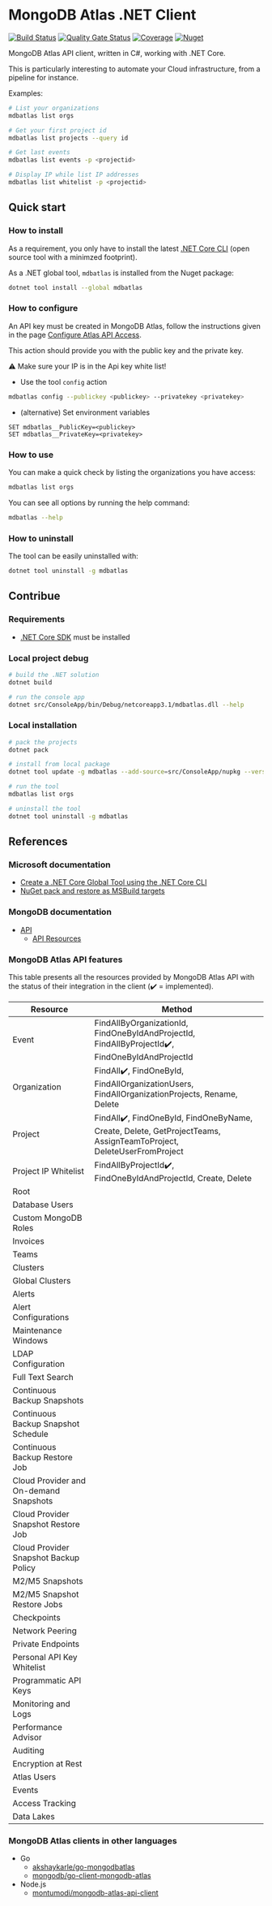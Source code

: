 ﻿# MongoDB Atlas .NET Client

[![Build Status](https://dev.azure.com/devprofr/open-source/_apis/build/status/mongodb-atlas-dotnet-client-ci?branchName=master)](https://dev.azure.com/devprofr/open-source/_build/latest?definitionId=22&branchName=master)
[![Quality Gate Status](https://sonarcloud.io/api/project_badges/measure?project=devpro.mongodb-atlas-dotnet-client&metric=alert_status)](https://sonarcloud.io/dashboard?id=devpro.mongodb-atlas-dotnet-client)
[![Coverage](https://sonarcloud.io/api/project_badges/measure?project=devpro.mongodb-atlas-dotnet-client&metric=coverage)](https://sonarcloud.io/dashboard?id=devpro.mongodb-atlas-dotnet-client)
[![Nuget](https://img.shields.io/nuget/v/mdbatlas.svg)](https://www.nuget.org/packages/mdbatlas)

MongoDB Atlas API client, written in C#, working with .NET Core.

This is particularly interesting to automate your Cloud infrastructure, from a pipeline for instance.

Examples:

```bash
# List your organizations
mdbatlas list orgs

# Get your first project id
mdbatlas list projects --query id

# Get last events
mdbatlas list events -p <projectid>

# Display IP while list IP addresses
mdbatlas list whitelist -p <projectid>
```

## Quick start

### How to install

As a requirement, you only have to install the latest [.NET Core CLI](https://docs.microsoft.com/en-us/dotnet/core/tools/?tabs=netcore2x) (open source tool with a minimzed footprint).

As a .NET global tool, `mdbatlas` is installed from the Nuget package:

```bash
dotnet tool install --global mdbatlas
```

### How to configure

An API key must be created in MongoDB Atlas, follow the instructions given in the page [Configure Atlas API Access](https://docs.atlas.mongodb.com/configure-api-access/).

This action should provide you with the public key and the private key.

:warning: Make sure your IP is in the Api key white list!

* Use the tool `config` action

```bash
mdbatlas config --publickey <publickey> --privatekey <privatekey>
```

* (alternative) Set environment variables

```dos
SET mdbatlas__PublicKey=<publickey>
SET mdbatlas__PrivateKey=<privatekey>
```

### How to use

You can make a quick check by listing the organizations you have access:

```bash
mdbatlas list orgs
```

You can see all options by running the help command:

```bash
mdbatlas --help
```

### How to uninstall

The tool can be easily uninstalled with:

```bash
dotnet tool uninstall -g mdbatlas
```

## Contribue

### Requirements

* [.NET Core SDK](https://dotnet.microsoft.com/download) must be installed

### Local project debug

```bash
# build the .NET solution
dotnet build

# run the console app
dotnet src/ConsoleApp/bin/Debug/netcoreapp3.1/mdbatlas.dll --help
```

### Local installation

```bash
# pack the projects
dotnet pack

# install from local package
dotnet tool update -g mdbatlas --add-source=src/ConsoleApp/nupkg --version 1.1.0-alpha-000000

# run the tool
mdbatlas list orgs

# uninstall the tool
dotnet tool uninstall -g mdbatlas
```

## References

### Microsoft documentation

* [Create a .NET Core Global Tool using the .NET Core CLI](https://docs.microsoft.com/en-us/dotnet/core/tools/global-tools-how-to-create)
* [NuGet pack and restore as MSBuild targets](https://docs.microsoft.com/en-us/nuget/reference/msbuild-targets)

### MongoDB documentation

* [API](https://docs.atlas.mongodb.com/api/)
  * [API Resources](https://docs.atlas.mongodb.com/reference/api-resources/)

### MongoDB Atlas API features

This table presents all the resources provided by MongoDB Atlas API with the status of their integration in the client (:heavy_check_mark: = implemented).

Resource | Method
-------- | ------
Event | FindAllByOrganizationId, FindOneByIdAndProjectId, FindAllByProjectId:heavy_check_mark:, FindOneByIdAndProjectId
Organization | FindAll:heavy_check_mark:, FindOneById, FindAllOrganizationUsers, FindAllOrganizationProjects, Rename, Delete
Project | FindAll:heavy_check_mark:, FindOneById, FindOneByName, Create, Delete, GetProjectTeams, AssignTeamToProject, DeleteUserFromProject
Project IP Whitelist | FindAllByProjectId:heavy_check_mark:, FindOneByIdAndProjectId, Create, Delete
Root |
Database Users |
Custom MongoDB Roles |
Invoices |
Teams |
Clusters |
Global Clusters |
Alerts |
Alert Configurations |
Maintenance Windows |
LDAP Configuration |
Full Text Search |
Continuous Backup Snapshots |
Continuous Backup Snapshot Schedule |
Continuous Backup Restore Job |
Cloud Provider and On-demand Snapshots |
Cloud Provider Snapshot Restore Job |
Cloud Provider Snapshot Backup Policy |
M2/M5 Snapshots |
M2/M5 Snapshot Restore Jobs |
Checkpoints |
Network Peering |
Private Endpoints |
Personal API Key Whitelist |
Programmatic API Keys |
Monitoring and Logs |
Performance Advisor |
Auditing |
Encryption at Rest |
Atlas Users |
Events |
Access Tracking |
Data Lakes |

### MongoDB Atlas clients in other languages

* Go
  * [akshaykarle/go-mongodbatlas](https://github.com/akshaykarle/go-mongodbatlas)
  * [mongodb/go-client-mongodb-atlas](https://github.com/mongodb/go-client-mongodb-atlas)
* Node.js
  * [montumodi/mongodb-atlas-api-client](https://github.com/montumodi/mongodb-atlas-api-client)
